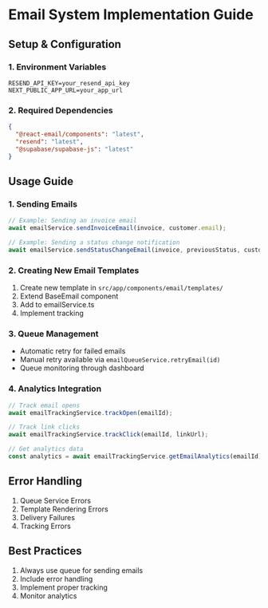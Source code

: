 # Email System Implementation Guide

## Setup & Configuration

### 1. Environment Variables
```env
RESEND_API_KEY=your_resend_api_key
NEXT_PUBLIC_APP_URL=your_app_url
```

### 2. Required Dependencies
```json
{
  "@react-email/components": "latest",
  "resend": "latest",
  "@supabase/supabase-js": "latest"
}
```

## Usage Guide

### 1. Sending Emails
```typescript
// Example: Sending an invoice email
await emailService.sendInvoiceEmail(invoice, customer.email);

// Example: Sending a status change notification
await emailService.sendStatusChangeEmail(invoice, previousStatus, customer.email);
```

### 2. Creating New Email Templates
1. Create new template in `src/app/components/email/templates/`
2. Extend BaseEmail component
3. Add to emailService.ts
4. Implement tracking

### 3. Queue Management
- Automatic retry for failed emails
- Manual retry available via `emailQueueService.retryEmail(id)`
- Queue monitoring through dashboard

### 4. Analytics Integration
```typescript
// Track email opens
await emailTrackingService.trackOpen(emailId);

// Track link clicks
await emailTrackingService.trackClick(emailId, linkUrl);

// Get analytics data
const analytics = await emailTrackingService.getEmailAnalytics(emailId);
```

## Error Handling
1. Queue Service Errors
2. Template Rendering Errors
3. Delivery Failures
4. Tracking Errors

## Best Practices
1. Always use queue for sending emails
2. Include error handling
3. Implement proper tracking
4. Monitor analytics 